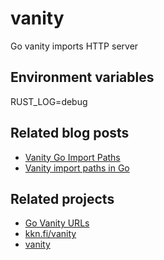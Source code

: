 # vanity

Go vanity imports HTTP server

## Environment variables

RUST_LOG=debug

## Related blog posts

- [Vanity Go Import Paths](https://blog.bramp.net/post/2017/10/02/vanity-go-import-paths/)
- [Vanity import paths in Go](https://sagikazarmark.hu/blog/vanity-import-paths-in-go/)

## Related projects

- [Go Vanity URLs](https://github.com/GoogleCloudPlatform/govanityurls)
- [kkn.fi/vanity](https://github.com/kare/vanity)
- [vanity](https://github.com/hawx/vanity)
